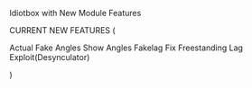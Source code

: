 Idiotbox with New Module Features

CURRENT NEW FEATURES
(

Actual Fake Angles
Show Angles
Fakelag Fix
Freestanding
Lag Exploit(Desynculator)

)
